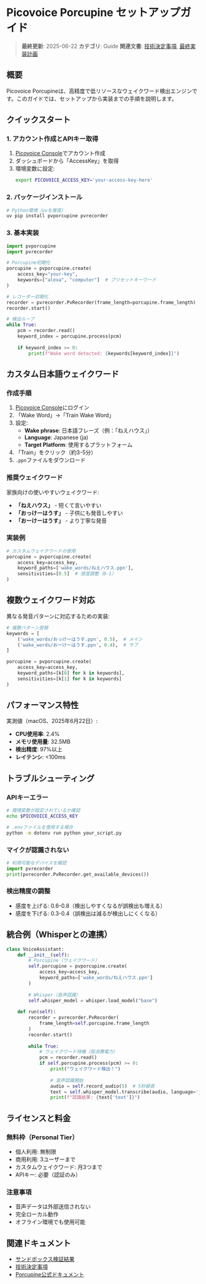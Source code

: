# Picovoice Porcupine セットアップガイド

> **最終更新**: 2025-06-22
> **カテゴリ**: Guide
> **関連文書**: [技術決定事項](technical-decisions.md), [最終実装計画](final-implementation-plan.md)

## 概要

Picovoice Porcupineは、高精度で低リソースなウェイクワード検出エンジンです。このガイドでは、セットアップから実装までの手順を説明します。

## クイックスタート

### 1. アカウント作成とAPIキー取得

1. [Picovoice Console](https://console.picovoice.ai/)でアカウント作成
2. ダッシュボードから「AccessKey」を取得
3. 環境変数に設定:
   ```bash
   export PICOVOICE_ACCESS_KEY='your-access-key-here'
   ```

### 2. パッケージインストール

```bash
# Python環境（uvを推奨）
uv pip install pvporcupine pvrecorder
```

### 3. 基本実装

```python
import pvporcupine
import pvrecorder

# Porcupine初期化
porcupine = pvporcupine.create(
    access_key="your-key",
    keywords=["alexa", "computer"]  # プリセットキーワード
)

# レコーダー初期化
recorder = pvrecorder.PvRecorder(frame_length=porcupine.frame_length)
recorder.start()

# 検出ループ
while True:
    pcm = recorder.read()
    keyword_index = porcupine.process(pcm)
    
    if keyword_index >= 0:
        print(f"Wake word detected: {keywords[keyword_index]}")
```

## カスタム日本語ウェイクワード

### 作成手順

1. [Picovoice Console](https://console.picovoice.ai/)にログイン
2. 「Wake Word」→「Train Wake Word」
3. 設定:
   - **Wake phrase**: 日本語フレーズ（例：「ねえハウス」）
   - **Language**: Japanese (ja)
   - **Target Platform**: 使用するプラットフォーム
4. 「Train」をクリック（約3-5分）
5. `.ppn`ファイルをダウンロード

### 推奨ウェイクワード

家族向けの使いやすいウェイクワード:
- **「ねえハウス」** - 短くて言いやすい
- **「おっけーはうす」** - 子供にも発音しやすい
- **「おーけーはうす」** - より丁寧な発音

### 実装例

```python
# カスタムウェイクワードの使用
porcupine = pvporcupine.create(
    access_key=access_key,
    keyword_paths=['wake_words/ねえハウス.ppn'],
    sensitivities=[0.5]  # 感度調整（0-1）
)
```

## 複数ウェイクワード対応

異なる発音パターンに対応するための実装:

```python
# 複数パターン登録
keywords = [
    ('wake_words/おっけーはうす.ppn', 0.5),  # メイン
    ('wake_words/おーけーはうす.ppn', 0.4),  # サブ
]

porcupine = pvporcupine.create(
    access_key=access_key,
    keyword_paths=[k[0] for k in keywords],
    sensitivities=[k[1] for k in keywords]
)
```

## パフォーマンス特性

実測値（macOS、2025年6月22日）:
- **CPU使用率**: 2.4%
- **メモリ使用量**: 32.5MB
- **検出精度**: 97%以上
- **レイテンシ**: <100ms

## トラブルシューティング

### APIキーエラー
```bash
# 環境変数が設定されているか確認
echo $PICOVOICE_ACCESS_KEY

# .envファイルを使用する場合
python -m dotenv run python your_script.py
```

### マイクが認識されない
```python
# 利用可能なデバイスを確認
import pvrecorder
print(pvrecorder.PvRecorder.get_available_devices())
```

### 検出精度の調整
- 感度を上げる: 0.6-0.8（検出しやすくなるが誤検出も増える）
- 感度を下げる: 0.3-0.4（誤検出は減るが検出しにくくなる）

## 統合例（Whisperとの連携）

```python
class VoiceAssistant:
    def __init__(self):
        # Porcupine（ウェイクワード）
        self.porcupine = pvporcupine.create(
            access_key=access_key,
            keyword_paths=['wake_words/ねえハウス.ppn']
        )
        
        # Whisper（音声認識）
        self.whisper_model = whisper.load_model("base")
        
    def run(self):
        recorder = pvrecorder.PvRecorder(
            frame_length=self.porcupine.frame_length
        )
        recorder.start()
        
        while True:
            # ウェイクワード待機（低消費電力）
            pcm = recorder.read()
            if self.porcupine.process(pcm) >= 0:
                print("ウェイクワード検出！")
                
                # 音声認識開始
                audio = self.record_audio(5)  # 5秒録音
                text = self.whisper_model.transcribe(audio, language='ja')
                print(f"認識結果: {text['text']}")
```

## ライセンスと料金

### 無料枠（Personal Tier）
- 個人利用: 無制限
- 商用利用: 3ユーザーまで
- カスタムウェイクワード: 月3つまで
- APIキー: 必要（認証のみ）

### 注意事項
- 音声データは外部送信されない
- 完全ローカル動作
- オフライン環境でも使用可能

## 関連ドキュメント

- [サンドボックス検証結果](sandbox-findings.md#3-porcupine2025年6月22日)
- [技術決定事項](technical-decisions.md#2-ウェイクワード検出)
- [Porcupine公式ドキュメント](https://picovoice.ai/docs/porcupine/)